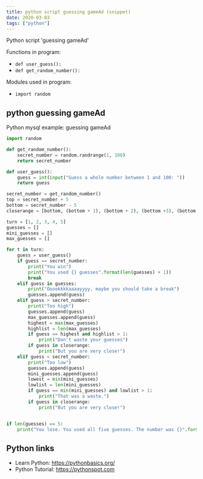 ```yaml
---
title: python script guessing gameAd (snippet)
date: 2020-03-03
tags: ["python"]
---
```

Python script 'guessing gameAd'

Functions in program: 
* `def user_guess():`
* `def get_random_number():`

Modules used in program: 
* `import random`

## python guessing gameAd

Python mysql example: guessing gameAd

```python
import random

def get_random_number():
    secret_number = random.randrange(1, 100)
    return secret_number

def user_guess():
    guess = int(input("Guess a whole number between 1 and 100: "))
    return guess

secret_number = get_random_number()
top = secret_number + 5
bottom = secret_number - 5
closerange = [bottom, (bottom + 1), (bottom + 2), (bottom +3), (bottom + 4), secret_number, (top - 4), (top - 3), (top - 2), (top - 1), top]

turn = [1, 2, 3, 4, 5]
guesses = []
mini_guesses = []
max_guesses = []

for t in turn:
    guess = user_guess()
    if guess == secret_number:
        print("You win")
        print("You used {} guesses".format(len(guesses) + 1))
        break
    elif guess in guesses:
        print("Ooookkkkaaaayyyy, maybe you should take a break")
        guesses.append(guess)
    elif guess > secret_number:
        print("Too high")
        guesses.append(guess)
        max_guesses.append(guess)
        highest = max(max_guesses)
        highlist = len(max_guesses)
        if guess == highest and highlist > 1:
            print("Don't waste your guesses")
        if guess in closerange:
            print("But you are very close!")
    elif guess < secret_number:
        print("Too low")
        guesses.append(guess)
        mini_guesses.append(guess)
        lowest = min(mini_guesses)
        lowlist = len(mini_guesses)
        if guess == min(mini_guesses) and lowlist > 1:
            print("That was a waste.")
        if guess in closerange:
            print("But you are very close!")


if len(guesses) == 5:
    print("You lose. You used all five guesses. The number was {}".format(secret_number))

```

## Python links

- Learn Python: https://pythonbasics.org/
- Python Tutorial: https://pythonspot.com
